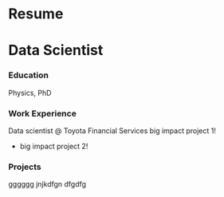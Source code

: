 # Resume
# Data Scientist
### Education
Physics, PhD
### Work Experience
Data scientist @ Toyota Financial Services
big impact project 1!
- big impact project 2!
### Projects
gggggg
jnjkdfgn
dfgdfg
